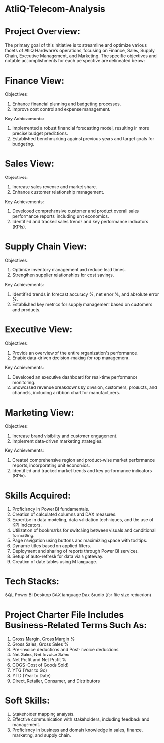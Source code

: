 # AtliQ-Telecom-Analysis

# Project Overview:
The primary goal of this initiative is to streamline and optimize various facets of AtliQ Hardware's operations, focusing on Finance, Sales, Supply Chain, Executive Management, and Marketing. The specific objectives and notable accomplishments for each perspective are delineated below:

# Finance View:

Objectives:
1. Enhance financial planning and budgeting processes.
2. Improve cost control and expense management.

Key Achievements:
1. Implemented a robust financial forecasting model, resulting in more precise budget predictions.
2. Established benchmarking against previous years and target goals for budgeting.

# Sales View:

Objectives:
1. Increase sales revenue and market share.
2. Enhance customer relationship management.

Key Achievements:
1. Developed comprehensive customer and product overall sales performance reports, including unit economics.
2. Identified and tracked sales trends and key performance indicators (KPIs).

# Supply Chain View:

Objectives:
1. Optimize inventory management and reduce lead times.
2. Strengthen supplier relationships for cost savings.

Key Achievements:
1. Identified trends in forecast accuracy %, net error %, and absolute error %.
2. Established key metrics for supply management based on customers and products.

# Executive View:
Objectives:
1. Provide an overview of the entire organization's performance.
2. Enable data-driven decision-making for top management.

Key Achievements:
1. Developed an executive dashboard for real-time performance monitoring.
2. Showcased revenue breakdowns by division, customers, products, and channels, including a ribbon chart for manufacturers.

# Marketing View:
Objectives:
1. Increase brand visibility and customer engagement.
2. Implement data-driven marketing strategies.

Key Achievements:
1. Created comprehensive region and product-wise market performance reports, incorporating unit economics.
2. Identified and tracked market trends and key performance indicators (KPIs).

# Skills Acquired:
1. Proficiency in Power BI fundamentals.
2. Creation of calculated columns and DAX measures.
3. Expertise in data modeling, data validation techniques, and the use of KPI indicators.
4. Utilization of bookmarks for switching between visuals and conditional formatting.
5. Page navigation using buttons and maximizing space with tooltips.
6. Dynamic titles based on applied filters.
7. Deployment and sharing of reports through Power BI services.
8. Setup of auto-refresh for data via a gateway.
9. Creation of date tables using M language.

# Tech Stacks:
SQL
Power BI Desktop
DAX language
Dax Studio (for file size reduction)

# Project Charter File Includes Business-Related Terms Such As:
1. Gross Margin, Gross Margin %
2. Gross Sales, Gross Sales %
3. Pre-invoice deductions and Post-invoice deductions
4. Net Sales, Net Invoice Sales
5. Net Profit and Net Profit %
6. COGS (Cost of Goods Sold)
7. YTG (Year to Go)
8. YTD (Year to Date)
9. Direct, Retailer, Consumer, and Distributors

# Soft Skills:
1. Stakeholder mapping analysis.
2. Effective communication with stakeholders, including feedback and management.
3. Proficiency in business and domain knowledge in sales, finance, marketing, and supply chain.
